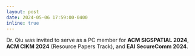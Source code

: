 ```yaml
---
layout: post
date: 2024-05-06 17:59:00-0400
inline: true
---
```


Dr. Qiu was invited to serve as a PC member for **ACM SIGSPATIAL 2024**, **ACM CIKM 2024** (Resource Papers Track), and **EAI SecureComm 2024**. 
